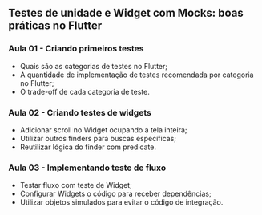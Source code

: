 ## Testes de unidade e Widget com Mocks: boas práticas no Flutter

### Aula 01 - Criando primeiros testes

- Quais são as categorias de testes no Flutter;
- A quantidade de implementação de testes recomendada por categoria no Flutter;
- O trade-off de cada categoria de teste.

### Aula 02 - Criando testes de widgets

- Adicionar scroll no Widget ocupando a tela inteira;
- Utilizar outros finders para buscas específicas;
- Reutilizar lógica do finder com predicate.

### Aula 03 - Implementando teste de fluxo

- Testar fluxo com teste de Widget;
- Configurar Widgets o código para receber dependências;
- Utilizar objetos simulados para evitar o código de integração.
